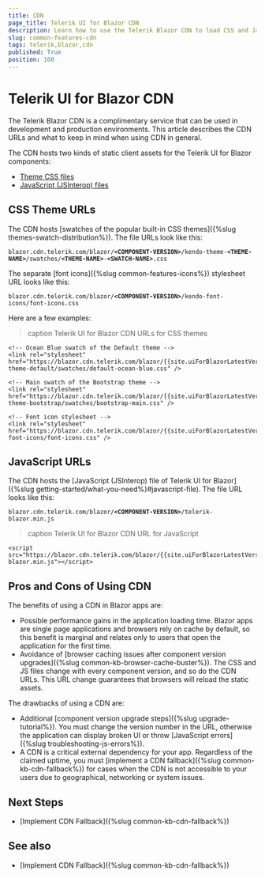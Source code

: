 ```yaml
---
title: CDN
page_title: Telerik UI for Blazor CDN
description: Learn how to use the Telerik Blazor CDN to load CSS and JavaScript files.
slug: common-features-cdn
tags: telerik,blazor,cdn
published: True
position: 100
---
```


# Telerik UI for Blazor CDN

The Telerik Blazor CDN is a complimentary service that can be used in development and production environments. This article describes the CDN URLs and what to keep in mind when using CDN in general.

The CDN hosts two kinds of static client assets for the Telerik UI for Blazor components:

* [Theme CSS files](#css-theme-urls)
* [JavaScript (JSInterop) files](#javascript-urls)


## CSS Theme URLs

The CDN hosts [swatches of the popular built-in CSS themes]({%slug themes-swatch-distribution%}). The file URLs look like this:

<code>blazor.cdn.telerik.com/blazor/**&lt;COMPONENT-VERSION&gt;**/kendo-theme-**&lt;THEME-NAME&gt;**/swatches/**&lt;THEME-NAME&gt;**-**&lt;SWATCH-NAME&gt;**.css</code>

The separate [font icons]({%slug common-features-icons%}) stylesheet URL looks like this:

<code>blazor.cdn.telerik.com/blazor/**&lt;COMPONENT-VERSION&gt;**/kendo-font-icons/font-icons.css</code>

Here are a few examples:

>caption Telerik UI for Blazor CDN URLs for CSS themes

<div class="skip-repl"></div>

````CHTML
<!-- Ocean Blue swatch of the Default theme -->
<link rel="stylesheet" href="https://blazor.cdn.telerik.com/blazor/{{site.uiForBlazorLatestVersion}}/kendo-theme-default/swatches/default-ocean-blue.css" />

<!-- Main swatch of the Bootstrap theme -->
<link rel="stylesheet" href="https://blazor.cdn.telerik.com/blazor/{{site.uiForBlazorLatestVersion}}/kendo-theme-bootstrap/swatches/bootstrap-main.css" />

<!-- Font icon stylesheet -->
<link rel="stylesheet" href="https://blazor.cdn.telerik.com/blazor/{{site.uiForBlazorLatestVersion}}/kendo-font-icons/font-icons.css" />
````


## JavaScript URLs

The CDN hosts the [JavaScript (JSInterop) file of Telerik UI for Blazor]({%slug getting-started/what-you-need%}#javascript-file). The file URL looks like this:

<code>blazor.cdn.telerik.com/blazor/**&lt;COMPONENT-VERSION&gt;**/telerik-blazor.min.js</code>

>caption Telerik UI for Blazor CDN URL for JavaScript

<div class="skip-repl"></div>

````CHTML
<script src="https://blazor.cdn.telerik.com/blazor/{{site.uiForBlazorLatestVersion}}/telerik-blazor.min.js"></script>
````


## Pros and Cons of Using CDN

The benefits of using a CDN in Blazor apps are:

* Possible performance gains in the application loading time. Blazor apps are single page applications and browsers rely on cache by default, so this benefit is marginal and relates only to users that open the application for the first time.
* Avoidance of [browser caching issues after component version upgrades]({%slug common-kb-browser-cache-buster%}). The CSS and JS files change with every component version, and so do the CDN URLs. This URL change guarantees that browsers will reload the static assets.

The drawbacks of using a CDN are:

* Additional [component version upgrade steps]({%slug upgrade-tutorial%}). You must change the version number in the URL, otherwise the application can display broken UI or throw [JavaScript errors]({%slug troubleshooting-js-errors%}).
* A CDN is a critical external dependency for your app. Regardless of the claimed uptime, you must [implement a CDN fallback]({%slug common-kb-cdn-fallback%}) for cases when the CDN is not accessible to your users due to geographical, networking or system issues.


## Next Steps

* [Implement CDN Fallback]({%slug common-kb-cdn-fallback%})


## See also

* [Implement CDN Fallback]({%slug common-kb-cdn-fallback%})
